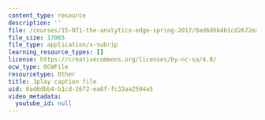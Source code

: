 ```yaml
---
content_type: resource
description: ''
file: /courses/15-071-the-analytics-edge-spring-2017/0ad6dbb4b1cd2672ea6ffc33aa2504a5_0fWDzzMSk8I.srt
file_size: 17065
file_type: application/x-subrip
learning_resource_types: []
license: https://creativecommons.org/licenses/by-nc-sa/4.0/
ocw_type: OCWFile
resourcetype: Other
title: 3play caption file
uid: 0ad6dbb4-b1cd-2672-ea6f-fc33aa2504a5
video_metadata:
  youtube_id: null
---
```

